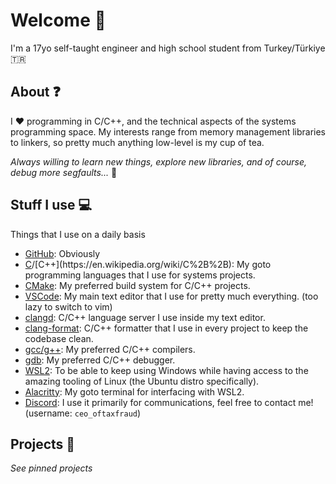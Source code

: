 # Welcome 👋

I'm a 17yo self-taught engineer and high school student from Turkey/Türkiye 🇹🇷

## About ❓

I ❤️ programming in C/C++, and the technical aspects of the systems programming space.
My interests range from memory management libraries to linkers, so pretty much anything low-level is my cup of tea.

*Always willing to learn new things, explore new libraries, and of course, debug more segfaults...* 🤕

## Stuff I use 💻

Things that I use on a daily basis

- [GitHub](https://github.com): Obviously
- [C](https://en.wikipedia.org/wiki/C_(programming_language))/[C++](https://en.wikipedia.org/wiki/C%2B%2B): My goto programming languages that I use for systems projects.
- [CMake](https://cmake.org/): My preferred build system for C/C++ projects.
- [VSCode](https://code.visualstudio.com/): My main text editor that I use for pretty much everything. (too lazy to switch to vim)
- [clangd](https://clangd.llvm.org/): C/C++ language server I use inside my text editor.
- [clang-format](https://clang.llvm.org/docs/ClangFormat.html): C/C++ formatter that I use in every project to keep the codebase clean.
- [gcc/g++](https://gcc.gnu.org/): My preferred C/C++ compilers.
- [gdb](www.sourceware.org/gdb/): My preferred C/C++ debugger.
- [WSL2](https://github.com/microsoft/WSL): To be able to keep using Windows while having access to the amazing tooling of Linux (the Ubuntu distro specifically).
- [Alacritty](https://alacritty.org/): My goto terminal for interfacing with WSL2.
- [Discord](https://discord.com/): I use it primarily for communications, feel free to contact me! (username: `ceo_oftaxfraud`)

## Projects 📜

*See pinned projects*
